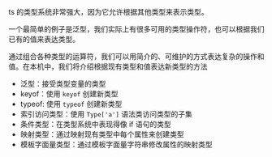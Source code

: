
ts 的类型系统非常强大，因为它允许根据其他类型来表示类型。

一个最简单的例子是泛型，我们实际上有很多可用的类型操作符，也可以根据我们已有的值来表达类型。

通过组合各种类型的运算符，我们可以用简介的、可维护的方式表达复杂的操作和值。在本机中，我们将介绍根据现有类型和值表达新类型的方法

+ 泛型：接受类型变量的类型
+ keyof：使用 `keyof` 创建新类型
+ typeof: 使用 `typeof` 创建新类型
+ 索引访问类型：使用 `Type['a']` 语法类访问类型的子集
+ 条件类型：在类型系统中表现得像 if 语句的类型
+ 映射类型：通过映射现有类型中每个属性来创建类型
+ 模板字面量类型：通过模板字面量字符串修改属性的映射类型
